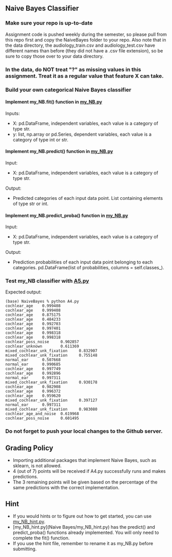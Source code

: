 ## Naive Bayes Classifier

### Make sure your repo is up-to-date

Assignment code is pushed weekly during the semester, so please pull from this repo first and copy the NaiveBayes folder to your repo. Also note that in the data directory, the audiology_train.csv and audiology_test.csv have different names than before (they did not have a .csv file extension), so be sure to copy those over to your data directory.

### In the data, do NOT treat "?" as missing values in this assignment. Treat it as a regular value that feature X can take.

### Build your own categorical Naive Bayes classifier

#### Implement my_NB.fit() function in [my_NB.py](NaiveBayes/my_NB.py)
Inputs:
- X: pd.DataFrame, independent variables, each value is a category of type str.
- y: list, np.array or pd.Series, dependent variables, each value is a category of type int or str.

#### Implement my_NB.predict() function in [my_NB.py](NaiveBayes/my_NB.py)
Input:
- X: pd.DataFrame, independent variables, each value is a category of type str.

Output:
- Predicted categories of each input data point. List containing elements of type str or int.

#### Implement my_NB.predict_proba() function in [my_NB.py](NaiveBayes/my_NB.py)
Input:
- X: pd.DataFrame, independent variables, each value is a category of type str.

Output:
- Prediction probabilities of each input data point belonging to each categories. pd.DataFrame(list of probabilities, columns = self.classes_).

### Test my_NB classifier with [A5.py](NaiveBayes/A5.py)
Expected output:
```
(base) NaiveBayes % python A4.py 
cochlear_age    0.999408
cochlear_age    0.999408
cochlear_age    0.875175
cochlear_age    0.484233
cochlear_age    0.992703
cochlear_age    0.997401
cochlear_age    0.998318
cochlear_age    0.998318
cochlear_poss_noise     0.902857
cochlear_unknown        0.611369
mixed_cochlear_unk_fixation     0.832907
mixed_cochlear_unk_fixation     0.755148
normal_ear      0.507668
normal_ear      0.990685
cochlear_age    0.997749
cochlear_age    0.992896
normal_ear      0.997311
mixed_cochlear_unk_fixation     0.930178
cochlear_age    0.982908
cochlear_age    0.996372
cochlear_age    0.959620
mixed_cochlear_unk_fixation     0.397127
normal_ear      0.997311
mixed_cochlear_unk_fixation     0.983080
cochlear_age_and_noise  0.619968
cochlear_poss_noise     0.601495
```

### Do not forget to push your local changes to the Github server.

 
 ## Grading Policy 
 - Importing additional packages that implement Naive Bayes, such as sklearn, is not allowed.
 - 4 (out of 7) points will be received if A4.py successfully runs and makes predictions.
 - The 3 remaining points will be given based on the percentage of the same predictions with the correct implementation.
 
  
## Hint
 - If you would hints or to figure out how to get started, you can use [my_NB_hint.py](NaiveBayes/my_NB_hint.py).
 - [my_NB_hint.py](Naive Bayes/my_NB_hint.py) has the predict() and predict_proba() functions already implemented. You will only need to complete the fit() function.
 - If you use the hint file, remember to rename it as my_NB.py before submitting.
